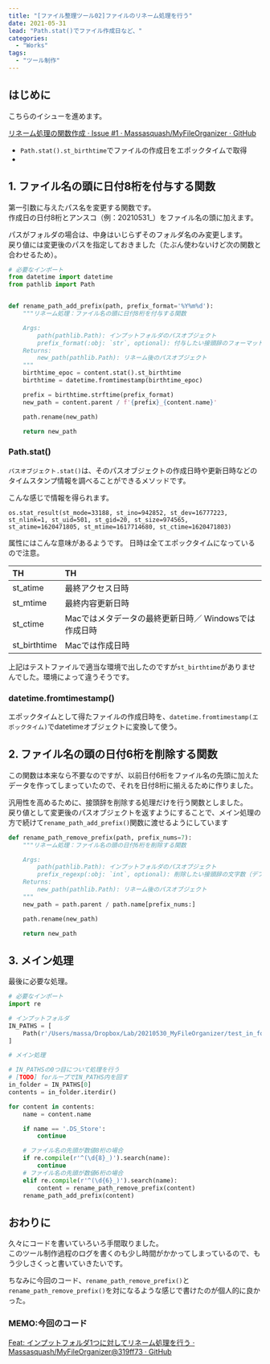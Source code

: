 ```yaml
---
title: "[ファイル整理ツール02]ファイルのリネーム処理を行う"
date: 2021-05-31
lead: "Path.stat()でファイル作成日など、"
categories:
  - "Works"
tags:
  - "ツール制作"
---
```


## はじめに
こちらのイシューを進めます。

[リネーム処理の関数作成 · Issue #1 · Massasquash/MyFileOrganizer · GitHub](https://github.com/Massasquash/MyFileOrganizer/issues/1)


- `Path.stat().st_birthtime`でファイルの作成日をエポックタイムで取得
- 


## 1. ファイル名の頭に日付8桁を付与する関数
第一引数に与えたパス名を変更する関数です。  
作成日の日付8桁とアンスコ（例：20210531_）をファイル名の頭に加えます。  

パスがフォルダの場合は、中身はいじらずそのフォルダ名のみ変更します。  
戻り値には変更後のパスを指定しておきました（たぶん使わないけど次の関数と合わせるため）。  

```python
# 必要なインポート
from datetime import datetime
from pathlib import Path


def rename_path_add_prefix(path, prefix_format='%Y%m%d'):
    """リネーム処理：ファイル名の頭に日付8桁を付与する関数

    Args:
        path(pathlib.Path): インプットフォルダのパスオブジェクト
        prefix_format(:obj: `str`, optional): 付与したい接頭辞のフォーマット（datetime.strftime()の引数に渡す）
    Returns:
        new_path(pathlib.Path): リネーム後のパスオブジェクト
    """
    birthtime_epoc = content.stat().st_birthtime
    birthtime = datetime.fromtimestamp(birthtime_epoc)

    prefix = birthtime.strftime(prefix_format)
    new_path = content.parent / f'{prefix}_{content.name}'

    path.rename(new_path)

    return new_path
```

### Path.stat()
`パスオブジェクト.stat()`は、そのパスオブジェクトの作成日時や更新日時などのタイムスタンプ情報を調べることができるメソッドです。

こんな感じで情報を得られます。  

```
os.stat_result(st_mode=33188, st_ino=942852, st_dev=16777223, st_nlink=1, st_uid=501, st_gid=20, st_size=974565, st_atime=1620471805, st_mtime=1617714680, st_ctime=1620471803)
```

属性にはこんな意味があるようです。 
日時は全てエポックタイムになっているので注意。

| TH | TH |
| :--- | :--- |
| st_atime | 最終アクセス日時 |
| st_mtime | 最終内容更新日時 |
| st_ctime | Macではメタデータの最終更新日時／ Windowsでは作成日時 |
| st_birthtime | Macでは作成日時 |

上記はテストファイルで適当な環境で出したのですが`st_birthtime`がありませんでした。環境によって違うそうです。 

### datetime.fromtimestamp()
エポックタイムとして得たファイルの作成日時を、`datetime.fromtimestamp(エポックタイム)`でdatetimeオブジェクトに変換して使う。


## 2. ファイル名の頭の日付6桁を削除する関数
この関数は本来なら不要なのですが、以前日付6桁をファイル名の先頭に加えたデータを作ってしまっていたので、それを日付8桁に揃えるために作りました。

汎用性を高めるために、接頭辞を削除する処理だけを行う関数としました。  
戻り値として変更後のパスオブジェクトを返すようにすることで、メイン処理の方で続けて`rename_path_add_prefix()`関数に渡せるようにしています

```python
def rename_path_remove_prefix(path, prefix_nums=7):
    """リネーム処理：ファイル名の頭の日付6桁を削除する関数

    Args:
        path(pathlib.Path): インプットフォルダのパスオブジェクト
        prefix_regexp(:obj: `int`, optional): 削除したい接頭辞の文字数（デフォルトは7:日付6桁＋アンスコ）
    Returns:
        new_path(pathlib.Path): リネーム後のパスオブジェクト
    """
    new_path = path.parent / path.name[prefix_nums:]

    path.rename(new_path)

    return new_path
```


## 3. メイン処理
最後に必要な処理。

```python
# 必要なインポート
import re

# インプットフォルダ
IN_PATHS = [
    Path(r'/Users/massa/Dropbox/Lab/20210530_MyFileOrganizer/test_in_folder')    
]

# メイン処理

# IN_PATHSの0つ目について処理を行う
# [TODO] forループでIN_PATHS内を回す
in_folder = IN_PATHS[0]
contents = in_folder.iterdir()

for content in contents:
    name = content.name

    if name == '.DS_Store':
        continue

    # ファイル名の先頭が数値8桁の場合
    if re.compile(r'^(\d{8}_)').search(name):
        continue
    # ファイル名の先頭が数値6桁の場合
    elif re.compile(r'^(\d{6}_)').search(name):
        content = rename_path_remove_prefix(content)
    rename_path_add_prefix(content)
```

 

## おわりに
久々にコードを書いていろいろ手間取りました。  
このツール制作過程のログを書くのも少し時間がかかってしまっているので、もう少しさくっと書いていきたいです。  
  
ちなみに今回のコード、`rename_path_remove_prefix()`と`rename_path_remove_prefix()`を対になるような感じで書けたのが個人的に良かった。  


### MEMO:今回のコード
[Feat: インプットフォルダ1つに対してリネーム処理を行う · Massasquash/MyFileOrganizer@319ff73 · GitHub](https://github.com/Massasquash/MyFileOrganizer/commit/319ff7358dc6ff5dca42daefbc64e57a69833010)